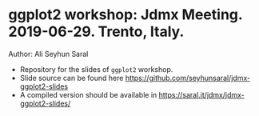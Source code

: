 # ggplot2 workshop: Jdmx Meeting. 2019-06-29. Trento, Italy.
Author: Ali Seyhun Saral

* Repository for the slides of `ggplot2` workshop.
* Slide source can be found here https://github.com/seyhunsaral/jdmx-ggplot2-slides
* A compiled version should be available in https://saral.it/jdmx/jdmx-ggplot2-slides/
